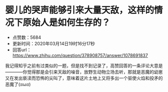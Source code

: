 # 婴儿的哭声能够引来大量天敌，这样的情况下原始人是如何生存的？
- 点赞数：5684
- 更新时间：2020年03月14日19时16分17秒
- 回答url：https://www.zhihu.com/question/378908757/answer/1078691837
<body>
 <p data-pid="OPXIWxz8">我记得知乎之前有过类似的一题，但是找不到记录了，高赞回答的一条评论大意是————你觉得那是会引来天敌的噪音，放野生动物立场去听，那就是恶魔的幼崽又在发出亵渎而恐怖的尖叫了，意味着这片土地上又将多出一个驱使火焰和投矛的恶魔了(ಡωಡ)</p>
</body>